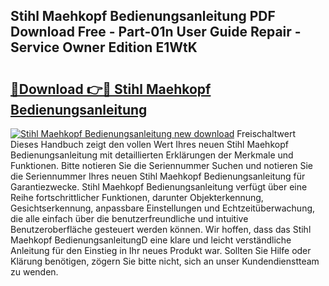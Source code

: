 ## Stihl Maehkopf Bedienungsanleitung PDF Download Free - Part-01n User Guide Repair - Service Owner Edition E1WtK

# <h2><a href="http://df5d9wa.blite.top/?on=Stihl+Maehkopf+Bedienungsanleitung">🔗Download 👉🔴 Stihl Maehkopf Bedienungsanleitung</a></h2>

[![Stihl Maehkopf Bedienungsanleitung new download](https://i.imgur.com/lujVjoI.png)](http://df5d9wa.blite.top/?on=Stihl+Maehkopf+Bedienungsanleitung)
Freischaltwert Dieses Handbuch zeigt den vollen Wert Ihres neuen Stihl Maehkopf Bedienungsanleitung mit detaillierten Erklärungen der Merkmale und Funktionen. Bitte notieren Sie die Seriennummer Suchen und notieren Sie die Seriennummer Ihres neuen Stihl Maehkopf Bedienungsanleitung für Garantiezwecke. Stihl Maehkopf Bedienungsanleitung verfügt über eine Reihe fortschrittlicher Funktionen, darunter Objekterkennung, Gesichtserkennung, anpassbare Einstellungen und Echtzeitüberwachung, die alle einfach über die benutzerfreundliche und intuitive Benutzeroberfläche gesteuert werden können. Wir hoffen, dass das Stihl Maehkopf BedienungsanleitungD eine klare und leicht verständliche Anleitung für den Einstieg in Ihr neues Produkt war. Sollten Sie Hilfe oder Klärung benötigen, zögern Sie bitte nicht, sich an unser Kundendienstteam zu wenden.
